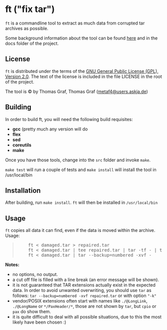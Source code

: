 ft ("fix tar")
=====

`ft` is a commandline tool to extract as much data from corrupted tar archives as possible.

Some background information about the tool can be found [here](http://riaschissl.bestsolution.at/2015/03/repair-corrupt-tar-archives-the-better-way/)
and in the docs folder of the project.


License
-------

`ft` is distributed under the terms of the [GNU General Public License (GPL), Version 2.0](http://www.gnu.org/licenses/gpl-2.0.html).
The text of the license is included in the file LICENSE in the root of the project.

The tool is &copy; by Thomas Graf, Thomas Graf (metaf4@users.askja.de)

Building
-------

In order to build ft, you will need the following build requisites:

- **gcc** (pretty much any version will do
- **flex**
- **sed**
- **coreutils**
- **make**

Once you have those tools, change into the `src` folder and invoke `make`.

`make test` will run a couple of tests and
`make install` will install the tool in /usr/local/bin

Installation
-------

After building, run `make install`. `ft` will then be installed in `/usr/local/bin`

Usage
-------
`ft` copies all data it can find, even if the data is moved within the archive.
Usage:
<blockquote>
<pre>
	ft &lt; damaged.tar &gt; repaired.tar
	ft &lt; damaged.tar | tee repaired.tar | tar -tf - | tee list.txt
	ft &lt; damaged.tar | tar --backup=numbered -xvf -
</pre>
</blockquote>

**Notes:**

- no options, no output.
- a cut off file is filled with a line break (an error message will be shown).
- it is not guaranteed that TAR extensions actually exist in the expected data.
In order to avoid unwanted overwriting, you should use `tar` as follows: `tar --backup=numbered -xvf repaired.tar`
or with option `"-k"`
- vendor/POSIX extensions often start with names like `./@LongLink`, `./@LongName` or `*/PaxHeader/*`,
those are not shown by `tar`, but `cpio` or `pax` do show them.
- it is quite difficult to deal with all possible situations, due to this the most likely have been chosen :)
